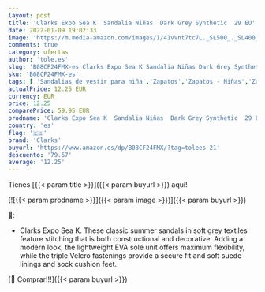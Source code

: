 ```yaml
---
layout: post
title: 'Clarks Expo Sea K  Sandalia Niñas  Dark Grey Synthetic  29 EU'
date: 2022-01-09 19:02:33
image: 'https://m.media-amazon.com/images/I/41vVnt7tc7L._SL500_._SL400_.jpg'
comments: true
category: ofertas
author: 'tole.es'
slug: 'B08CF24FMX-es Clarks Expo Sea K Sandalia Niñas Dark Grey Synthetic 29 EU'
sku: 'B08CF24FMX-es'
tags: [ 'Sandalias de vestir para niña','Zapatos','Zapatos - Niñas','Zapatos y complementos','clarks','sandalia', ]
actualPrice: 12.25 EUR
currency: EUR
price: 12.25
comparePrice: 59.95 EUR
prodname: 'Clarks Expo Sea K  Sandalia Niñas  Dark Grey Synthetic  29 EU'
country: 'es'
flag: '🇪🇸'
brand: 'Clarks'
buyurl: 'https://www.amazon.es/dp/B08CF24FMX/?tag=tolees-21'
descuento: '79.57'
average: '12.25'
---
```


Tienes [{{< param title >}}]({{< param buyurl >}}) aqui!

[![{{< param prodname >}}]({{< param image >}})]({{< param buyurl >}})

🔎:

- Clarks Expo Sea K. These classic summer sandals in soft grey textiles feature stitching that is both constructional and decorative. Adding a modern look, the lightweight EVA sole unit offers maximum flexibility, while the triple Velcro fastenings provide a secure fit and soft suede linings and sock cushion feet.

[🛒 Comprar!!!]({{< param buyurl >}})

